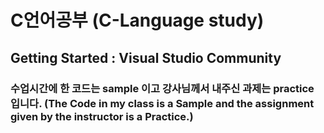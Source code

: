 # C언어공부 (C-Language study)
## Getting Started : Visual Studio Community 
### 수업시간에 한 코드는 sample 이고 강사님께서 내주신 과제는 practice 입니다. (The Code in my class is a Sample and the assignment given by the instructor is a Practice.)
